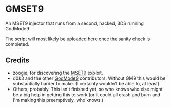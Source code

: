 # GMSET9
An MSET9 injector that runs from a second, hacked, 3DS running GodMode9

The script will most likely be uploaded here once the sanity check is completed.
## Credits
- zoogie, for discovering the [MSET9](https://github.com/zoogie/MSET9) exploit.
- d0k3 and the other [GodMode9](https://github.com/d0k3/GodMode9) contributors. Without GM9 this would be substantially harder to make. (I certainly wouldn't be able to, at least)
- Others, probably. This isn't finished yet, so who knows who else might be a big help in getting this to work (or it could all crash and burn and I'm making this preemptively, who knows.)
